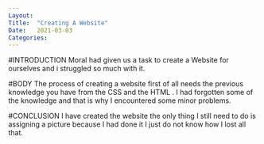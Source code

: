 ```yaml
---
Layout:
Title:	"Creating A Website"
Date:	2021-03-03
Categories:
---
```


#INTRODUCTION
Moral had given us a task to create a Website for ourselves and i struggled so much with it.


#BODY
The process of creating a website first of all needs the previous knowledge you have from the CSS and the HTML . I had forgotten some of the knowledge and that is why I encountered some minor problems. 


#CONCLUSION
I have created the website the only thing I still need to do is assigning a picture because I had done it I just do not know how I lost all that. 

